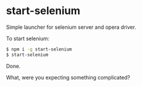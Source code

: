 # start-selenium
Simple launcher for selenium server and opera driver.

To start selenium:

```bash
$ npm i -g start-selenium
$ start-selenium
```

Done.

What, were you expecting something complicated?
